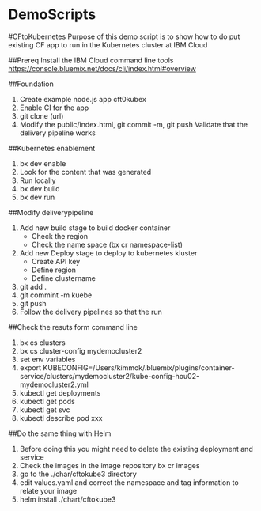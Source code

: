 # DemoScripts

#CFtoKubernetes
Purpose of this demo script is to show how to do put existing CF app to run in the Kubernetes cluster at IBM Cloud

##Prereq
Install the IBM Cloud command line tools
https://console.bluemix.net/docs/cli/index.html#overview


##Foundation
1. Create example node.js app cft0kubex
2. Enable CI for the app 
3. git clone (url)
4. Modify the public/index.html, git commit -m, git push Validate that the delivery pipeline works

##Kubernetes enablement
1. bx dev enable
2. Look for the content that was generated
3. Run locally
4. bx dev build
5. bx dev run

##Modify deliverypipeline
1. Add new build stage to build docker container
    - Check the region
    - Check the name space (bx cr namespace-list)
2. Add new Deploy stage to deploy to kubernetes kluster
    - Create API key
    - Define region
    - Define clustername
3. git add .
4. git commint -m kuebe
5. git push
6. Follow the delivery pipelines so that the run

##Check the resuts form command line
1. bx cs clusters
2. bx cs cluster-config mydemocluster2
3. set env variables
4. export KUBECONFIG=/Users/kimmok/.bluemix/plugins/container-service/clusters/mydemocluster2/kube-config-hou02-mydemocluster2.yml
5. kubectl get deployments
6. kubectl get pods
7. kubectl get svc
8. kubectl describe pod xxx

##Do the same thing with Helm
1. Before doing this you might need to delete the existing deployment and service
3. Check the images in the image repository bx cr images
4. go to the ./char/cftokube3 directory
5. edit values.yaml and correct the namespace and tag information to relate your image
6. helm install ./chart/cftokube3

